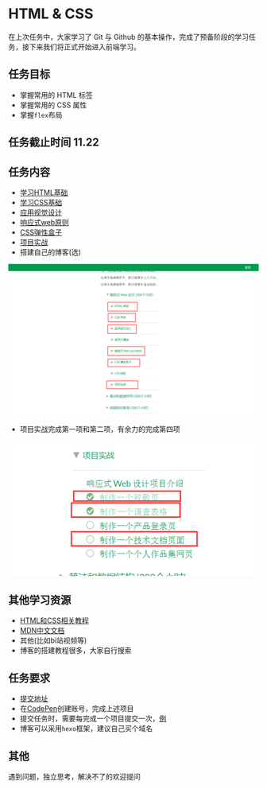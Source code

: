 # HTML & CSS

在上次任务中，大家学习了 Git 与 Github 的基本操作，完成了预备阶段的学习任务，接下来我们将正式开始进入前端学习。

## 任务目标

- 掌握常用的 HTML 标签
- 掌握常用的 CSS 属性
- 掌握`flex`布局

## 任务截止时间 11.22

## 任务内容

- [学习HTML基础](https://learn.freecodecamp.one/)
- [学习CSS基础](https://learn.freecodecamp.one/)
- [应用视觉设计](https://learn.freecodecamp.one/)
- [响应式web原则](https://learn.freecodecamp.one/)
- [CSS弹性盒子](https://learn.freecodecamp.one/)
- [项目实战](https://learn.freecodecamp.one/)
- 搭建自己的博客(选)

![任务要求](./images/任务要求.png)

- 项目实战完成第一项和第二项，有余力的完成第四项

![项目要求](./images/项目要求.png)

## 其他学习资源

- [HTML和CSS相关教程](https://www.imooc.com/learn/9)
- [MDN中文文档](https://developer.mozilla.org/zh-CN/)
- 其他(比如bi站视频等)
- 博客的搭建教程很多，大家自行搜索

## 任务要求

- [提交地址](https://github.com/TECHF5VE/TechMap-Works/tree/master/2020-Autumn/Frontend/Task-2)
- 在[CodePen](https://codepen.io/)创建账号，完成上述项目
- 提交任务时，需要每完成一个项目提交一次，[例](https://github.com/TECHF5VE/TechMap-Works/tree/master/2020-Autumn/Frontend/Task-2/hamono)
- 博客可以采用`hexo`框架，建议自己买个域名

## 其他

遇到问题，独立思考，解决不了的欢迎提问

